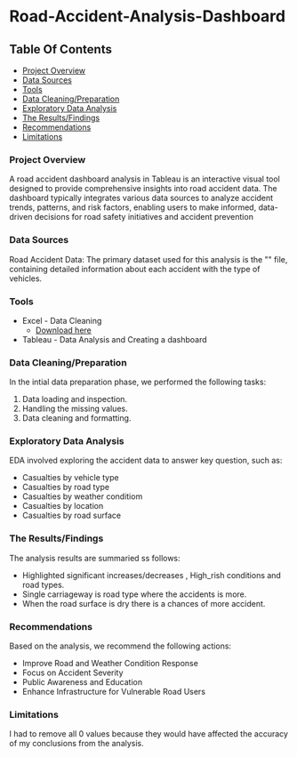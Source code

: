 # Road-Accident-Analysis-Dashboard

## Table Of Contents
 
 - [Project Overview](#Project-Overview)
 - [Data Sources](#Data-Sources)
 - [Tools](#Tools)
 - [Data Cleaning/Preparation](#Data-Cleaning/Preparation)
 - [Exploratory Data Analysis](#Exploratory-Data-Analysis)
 - [The Results/Findings](#The-Results/Findings)
 - [Recommendations](#Recommendations)
 - [Limitations](#Limitations)
   
   
### Project Overview

A road accident dashboard analysis in Tableau is an interactive visual tool designed to provide comprehensive insights into road accident data. The dashboard typically integrates various data sources to analyze accident trends, patterns, and risk factors, enabling users to make informed, data-driven decisions for road safety initiatives and accident prevention

### Data Sources

Road Accident Data: The primary dataset used for this analysis is the "" file, containing detailed information about each accident with the type of vehicles.

### Tools

- Excel - Data Cleaning
  - [Download here](https://drive.google.com/file/d/1e7cCy_HtZHUE5VICx1try9dSP9V6hucU/view?usp=drive_link)
- Tableau - Data Analysis and Creating a dashboard

### Data Cleaning/Preparation

In the intial data preparation phase, we performed the following tasks:
1. Data loading and inspection.
2. Handling the missing values.
3. Data cleaning and formatting.

### Exploratory Data Analysis

EDA involved exploring the accident data to answer key question, such as:

 - Casualties by vehicle type
 - Casualties by road type
 - Casualties by weather conditiom
 - Casualties by location
 - Casualties by road surface

### The Results/Findings

The analysis results are summaried ss follows:
 - Highlighted significant increases/decreases , High_rish conditions and road types.
 - Single carriageway is road type where the accidents is more.
 - When the road surface is  dry there is a chances of more accident.

### Recommendations

Based on the analysis, we recommend the following actions:
 - Improve Road and Weather Condition Response
 -  Focus on Accident Severity
 -  Public Awareness and Education
 -  Enhance Infrastructure for Vulnerable Road Users

### Limitations

I had to remove all 0 values because they would have affected the accuracy of my conclusions from the analysis.

   

